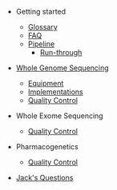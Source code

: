 - Getting started

  - [Glossary](/src/glossary.md)
  - [FAQ](/src/faq.md)
  - [Pipeline](/src/pipeline.md)
    - [Run-through](/src/pipeline-runthrough.md)

- [Whole Genome Sequencing](/src/wgs/overview.md)
  - [Equipment](/src/wgs/wgs_equipment.md)
  - [Implementations](/src/wgs/implementations.md)
  - [Quality Control](/src/wgs/quality-control.md)

- Whole Exome Sequencing
  - [Quality Control](/src/wes/quality-control.md)

- Pharmacogenetics
  - [Quality Control](/src/pgx/quality-control.md)

- [Jack's Questions](/src/jack's-questions.md)
